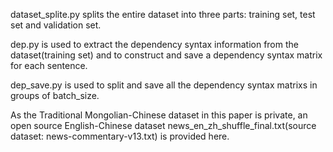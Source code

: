 dataset_splite.py splits the entire dataset into three parts: training set, test set and validation set.

dep.py is used to extract the dependency syntax information from the dataset(training set) and to construct and save a dependency syntax matrix for each sentence.

dep_save.py is used to split and save all the dependency syntax matrixs in groups of batch_size.

As the Traditional Mongolian-Chinese dataset in this paper is private, an open source English-Chinese dataset news_en_zh_shuffle_final.txt(source dataset: news-commentary-v13.txt) is provided here.
